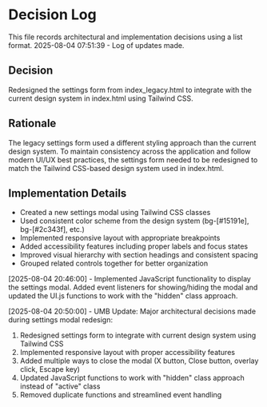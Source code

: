 # Decision Log

This file records architectural and implementation decisions using a list format.
2025-08-04 07:51:39 - Log of updates made.

## Decision

Redesigned the settings form from index_legacy.html to integrate with the current design system in index.html using Tailwind CSS.

## Rationale 

The legacy settings form used a different styling approach than the current design system. To maintain consistency across the application and follow modern UI/UX best practices, the settings form needed to be redesigned to match the Tailwind CSS-based design system used in index.html.

## Implementation Details

- Created a new settings modal using Tailwind CSS classes
- Used consistent color scheme from the design system (bg-[#15191e], bg-[#2c343f], etc.)
- Implemented responsive layout with appropriate breakpoints
- Added accessibility features including proper labels and focus states
- Improved visual hierarchy with section headings and consistent spacing
- Grouped related controls together for better organization

[2025-08-04 20:46:00] - Implemented JavaScript functionality to display the settings modal. Added event listeners for showing/hiding the modal and updated the UI.js functions to work with the "hidden" class approach.

[2025-08-04 20:50:00] - UMB Update: Major architectural decisions made during settings modal redesign:
1. Redesigned settings form to integrate with current design system using Tailwind CSS
2. Implemented responsive layout with proper accessibility features
3. Added multiple ways to close the modal (X button, Close button, overlay click, Escape key)
4. Updated JavaScript functions to work with "hidden" class approach instead of "active" class
5. Removed duplicate functions and streamlined event handling